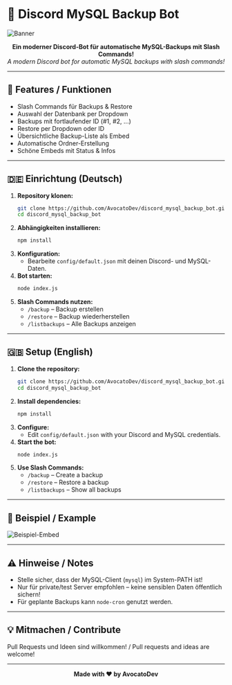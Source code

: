 # 🚀 Discord MySQL Backup Bot

![Banner](https://avocato.isfucking.pro/9tQaw3.webp)

<div align="center">
  <b>Ein moderner Discord-Bot für automatische MySQL-Backups mit Slash Commands!</b><br>
  <i>A modern Discord bot for automatic MySQL backups with slash commands!</i>
</div>

---

## 🌟 Features / Funktionen

- Slash Commands für Backups & Restore
- Auswahl der Datenbank per Dropdown
- Backups mit fortlaufender ID (#1, #2, ...)
- Restore per Dropdown oder ID
- Übersichtliche Backup-Liste als Embed
- Automatische Ordner-Erstellung
- Schöne Embeds mit Status & Infos

---

## 🇩🇪 Einrichtung (Deutsch)

1. **Repository klonen:**
   ```bash
   git clone https://github.com/AvocatoDev/discord_mysql_backup_bot.git
   cd discord_mysql_backup_bot
   ```
2. **Abhängigkeiten installieren:**
   ```bash
   npm install
   ```
3. **Konfiguration:**
   - Bearbeite `config/default.json` mit deinen Discord- und MySQL-Daten.
4. **Bot starten:**
   ```bash
   node index.js
   ```
5. **Slash Commands nutzen:**
   - `/backup` – Backup erstellen
   - `/restore` – Backup wiederherstellen
   - `/listbackups` – Alle Backups anzeigen

---

## 🇬🇧 Setup (English)

1. **Clone the repository:**
   ```bash
   git clone https://github.com/AvocatoDev/discord_mysql_backup_bot.git
   cd discord_mysql_backup_bot
   ```
2. **Install dependencies:**
   ```bash
   npm install
   ```
3. **Configure:**
   - Edit `config/default.json` with your Discord and MySQL credentials.
4. **Start the bot:**
   ```bash
   node index.js
   ```
5. **Use Slash Commands:**
   - `/backup` – Create a backup
   - `/restore` – Restore a backup
   - `/listbackups` – Show all backups

---

## 📸 Beispiel / Example

![Beispiel-Embed](https://avocato.isfucking.pro/T7FsnV.png)

---

## ⚠️ Hinweise / Notes

- Stelle sicher, dass der MySQL-Client (`mysql`) im System-PATH ist!
- Nur für private/test Server empfohlen – keine sensiblen Daten öffentlich sichern!
- Für geplante Backups kann `node-cron` genutzt werden.

---

## 💡 Mitmachen / Contribute

Pull Requests und Ideen sind willkommen! / Pull requests and ideas are welcome!

---

<div align="center">
  <b>Made with ❤️ by AvocatoDev</b>
</div> 